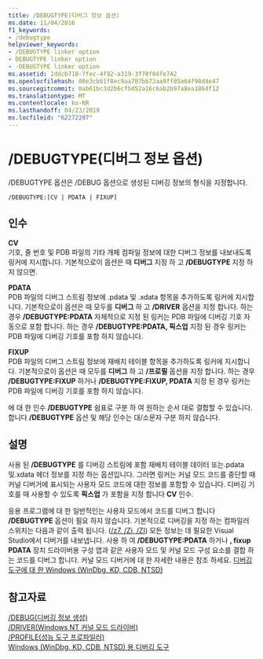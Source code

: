 ```yaml
---
title: /DEBUGTYPE(디버그 정보 옵션)
ms.date: 11/04/2016
f1_keywords:
- /debugtype
helpviewer_keywords:
- /DEBUGTYPE linker option
- DEBUGTYPE linker option
- -DEBUGTYPE linker option
ms.assetid: 1ddcb718-7fec-4f92-a319-3f70f04fe742
ms.openlocfilehash: 00e3cb61f8ec9aa707bb72aa9ff05a64f98d4e47
ms.sourcegitcommit: 0ab61bc3d2b6cfbd52a16c6ab2b97a8ea1864f12
ms.translationtype: MT
ms.contentlocale: ko-KR
ms.lasthandoff: 04/23/2019
ms.locfileid: "62272297"
---
```

# <a name="debugtype-debug-info-options"></a>/DEBUGTYPE(디버그 정보 옵션)

/DEBUGTYPE 옵션은 /DEBUG 옵션으로 생성된 디버깅 정보의 형식을 지정합니다.

```
/DEBUGTYPE:[CV | PDATA | FIXUP]
```

## <a name="arguments"></a>인수

**CV**<br/>
기호, 줄 번호 및 PDB 파일의 기타 개체 컴파일 정보에 대한 디버그 정보를 내보내도록 링커에 지시합니다. 기본적으로이 옵션은 때 **디버그** 지정 하 고 **/DEBUGTYPE** 지정 하지 않으면.

**PDATA**<br/>
PDB 파일의 디버그 스트림 정보에 .pdata 및 .xdata 항목을 추가하도록 링커에 지시합니다. 기본적으로이 옵션은 때 모두를 **디버그** 하 고 **/DRIVER** 옵션을 지정 합니다. 하는 경우 **/DEBUGTYPE:PDATA** 자체적으로 지정 된 링커는 PDB 파일에 디버깅 기호 자동으로 포함 합니다. 하는 경우 **/DEBUGTYPE:PDATA, 픽스업** 지정 된 경우 링커는 PDB 파일에 디버깅 기호를 포함 하지 않습니다.

**FIXUP**<br/>
PDB 파일의 디버그 스트림 정보에 재배치 테이블 항목을 추가하도록 링커에 지시합니다. 기본적으로이 옵션은 때 모두를 **디버그** 하 고 **/프로필** 옵션을 지정 합니다. 하는 경우 **/DEBUGTYPE:FIXUP** 하거나 **/DEBUGTYPE:FIXUP, PDATA** 지정 된 경우 링커는 PDB 파일에 디버깅 기호를 포함 하지 않습니다.

에 대 한 인수 **/DEBUGTYPE** 쉼표로 구분 하 여 원하는 순서 대로 결합할 수 있습니다. 합니다 **/DEBUGTYPE** 옵션 및 해당 인수는 대/소문자 구분 하지 않습니다.

## <a name="remarks"></a>설명

사용 된 **/DEBUGTYPE** 를 디버깅 스트림에 포함 재배치 테이블 데이터 또는.pdata 및.xdata 헤더 정보를 지정 하는 옵션입니다. 그러면 링커는 커널 모드 코드를 중단할 때 커널 디버거에 표시되는 사용자 모드 코드에 대한 정보를 포함할 수 있습니다. 디버깅 기호를 때 사용할 수 있도록 **픽스업** 가 포함을 지정 합니다 **CV** 인수.

응용 프로그램에 대 한 일반적인는 사용자 모드에서 코드를 디버그 합니다 **/DEBUGTYPE** 옵션이 필요 하지 않습니다. 기본적으로 디버깅을 지정 하는 컴파일러 스위치는 다음과 같이 출력 됩니다. ([/z7, /Zi, /ZI](z7-zi-zi-debug-information-format.md)) 모든 정보는 데 필요한 Visual Studio에서 디버거를 내보냅니다. 사용 하 여 **/DEBUGTYPE:PDATA** 하거나 **, fixup PDATA** 장치 드라이버용 구성 앱과 같은 사용자 모드 및 커널 모드 구성 요소를 결합 하는 코드를 디버그 합니다. 커널 모드 디버거에 대 한 자세한 내용은 참조 하세요. [디버깅 도구에 대 한 Windows (WinDbg, KD, CDB, NTSD)](/windows-hardware/drivers/debugger/index)

## <a name="see-also"></a>참고자료

[/DEBUG(디버깅 정보 생성)](debug-generate-debug-info.md)<br/>
[/DRIVER(Windows NT 커널 모드 드라이버)](driver-windows-nt-kernel-mode-driver.md)<br/>
[/PROFILE(성능 도구 프로파일러)](profile-performance-tools-profiler.md)<br/>
[Windows (WinDbg, KD, CDB, NTSD) 용 디버깅 도구](/windows-hardware/drivers/debugger/index)
